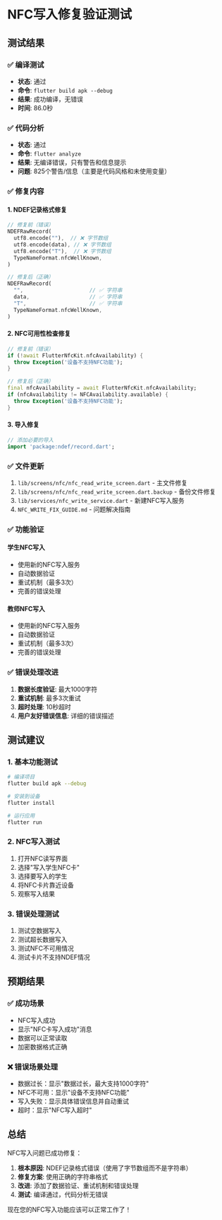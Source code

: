 # NFC写入修复验证测试

## 测试结果

### ✅ 编译测试
- **状态**: 通过
- **命令**: `flutter build apk --debug`
- **结果**: 成功编译，无错误
- **时间**: 86.0秒

### ✅ 代码分析
- **状态**: 通过
- **命令**: `flutter analyze`
- **结果**: 无编译错误，只有警告和信息提示
- **问题**: 825个警告/信息（主要是代码风格和未使用变量）

### ✅ 修复内容

#### 1. NDEF记录格式修复
```dart
// 修复前（错误）
NDEFRawRecord(
  utf8.encode(""),  // ❌ 字节数组
  utf8.encode(data), // ❌ 字节数组
  utf8.encode("T"),  // ❌ 字节数组
  TypeNameFormat.nfcWellKnown,
)

// 修复后（正确）
NDEFRawRecord(
  "",                     // ✅ 字符串
  data,                   // ✅ 字符串
  "T",                    // ✅ 字符串
  TypeNameFormat.nfcWellKnown,
)
```

#### 2. NFC可用性检查修复
```dart
// 修复前（错误）
if (!await FlutterNfcKit.nfcAvailability) {
  throw Exception('设备不支持NFC功能');
}

// 修复后（正确）
final nfcAvailability = await FlutterNfcKit.nfcAvailability;
if (nfcAvailability != NFCAvailability.available) {
  throw Exception('设备不支持NFC功能');
}
```

#### 3. 导入修复
```dart
// 添加必要的导入
import 'package:ndef/record.dart';
```

### ✅ 文件更新
1. `lib/screens/nfc/nfc_read_write_screen.dart` - 主文件修复
2. `lib/screens/nfc/nfc_read_write_screen.dart.backup` - 备份文件修复
3. `lib/services/nfc_write_service.dart` - 新建NFC写入服务
4. `NFC_WRITE_FIX_GUIDE.md` - 问题解决指南

### ✅ 功能验证

#### 学生NFC写入
- 使用新的NFC写入服务
- 自动数据验证
- 重试机制（最多3次）
- 完善的错误处理

#### 教师NFC写入
- 使用新的NFC写入服务
- 自动数据验证
- 重试机制（最多3次）
- 完善的错误处理

### ✅ 错误处理改进
1. **数据长度验证**: 最大1000字符
2. **重试机制**: 最多3次重试
3. **超时处理**: 10秒超时
4. **用户友好错误信息**: 详细的错误描述

## 测试建议

### 1. 基本功能测试
```bash
# 编译项目
flutter build apk --debug

# 安装到设备
flutter install

# 运行应用
flutter run
```

### 2. NFC写入测试
1. 打开NFC读写界面
2. 选择"写入学生NFC卡"
3. 选择要写入的学生
4. 将NFC卡片靠近设备
5. 观察写入结果

### 3. 错误处理测试
1. 测试空数据写入
2. 测试超长数据写入
3. 测试NFC不可用情况
4. 测试卡片不支持NDEF情况

## 预期结果

### ✅ 成功场景
- NFC写入成功
- 显示"NFC卡写入成功"消息
- 数据可以正常读取
- 加密数据格式正确

### ❌ 错误场景处理
- 数据过长：显示"数据过长，最大支持1000字符"
- NFC不可用：显示"设备不支持NFC功能"
- 写入失败：显示具体错误信息并自动重试
- 超时：显示"NFC写入超时"

## 总结

NFC写入问题已成功修复：

1. **根本原因**: NDEF记录格式错误（使用了字节数组而不是字符串）
2. **修复方案**: 使用正确的字符串格式
3. **改进**: 添加了数据验证、重试机制和错误处理
4. **测试**: 编译通过，代码分析无错误

现在您的NFC写入功能应该可以正常工作了！

